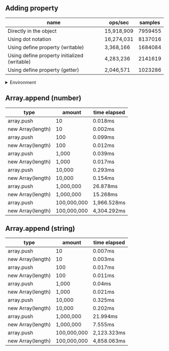 ## Adding property

|name|ops/sec|samples|
|-|-|-|
|Directly in the object|15,918,909|7959455|
|Using dot notation|16,274,031|8137016|
|Using define property (writable)|3,368,166|1684084|
|Using define property initialized (writable)|4,283,236|2141619|
|Using define property (getter)|2,046,571|1023286|


<details>
<summary>Environment</summary>

* __Machine:__ linux x64 | 4 vCPUs | 15.2GB Mem
* __Run:__ Thu May 09 2024 20:25:38 GMT+0000 (Coordinated Universal Time)
</details>

<!--
{"environment":{"platform":"linux","arch":"x64","cpus":4,"totalMemory":15.245216369628906},"benchmarks":[{"name":"Directly in the object","opsSec":15918909.521784162,"samples":7959455},{"name":"Using dot notation","opsSec":16274031.511116035,"samples":8137016},{"name":"Using define property (writable)","opsSec":3368166.5802367893,"samples":1684084},{"name":"Using define property initialized (writable)","opsSec":4283236.980839131,"samples":2141619},{"name":"Using define property (getter)","opsSec":2046571.9756029607,"samples":1023286}]}-->

## Array.append (number)

|type|amount|time elapsed|
|-|-|-|
array.push|10|0.018ms
new Array(length)|10|0.002ms
array.push|100|0.099ms
new Array(length)|100|0.012ms
array.push|1,000|0.039ms
new Array(length)|1,000|0.017ms
array.push|10,000|0.293ms
new Array(length)|10,000|0.154ms
array.push|1,000,000|26.878ms
new Array(length)|1,000,000|15.268ms
array.push|100,000,000|1,966.528ms
new Array(length)|100,000,000|4,304.292ms
## Array.append (string)

|type|amount|time elapsed|
|-|-|-|
array.push|10|0.007ms
new Array(length)|10|0.003ms
array.push|100|0.017ms
new Array(length)|100|0.011ms
array.push|1,000|0.04ms
new Array(length)|1,000|0.021ms
array.push|10,000|0.325ms
new Array(length)|10,000|0.202ms
array.push|1,000,000|21.994ms
new Array(length)|1,000,000|7.555ms
array.push|100,000,000|2,123.323ms
new Array(length)|100,000,000|4,858.063ms

